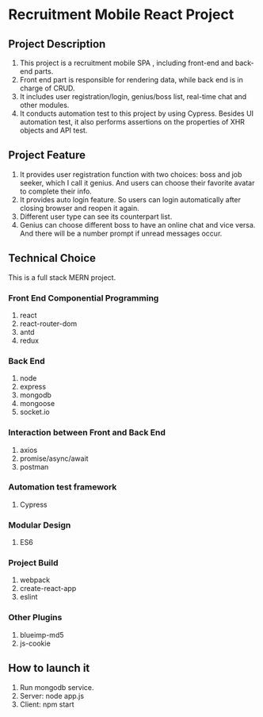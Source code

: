 # Recruitment Mobile React Project

## Project Description
1. This project is a recruitment mobile SPA , including front-end and back-end parts.
2. Front end part is responsible for rendering data, while back end is in charge of CRUD.
3. It includes user registration/login, genius/boss list, real-time chat and other modules.
4. It conducts automation test to this project by using Cypress. Besides UI automation test, it also performs assertions on the properties of XHR objects and API test.

## Project Feature

1. It provides user registration function with two choices:  boss and job seeker, which I call it genius. And users can choose their favorite avatar to complete their info.
2. It provides auto login feature. So users can login automatically after closing browser and reopen it again.
3. Different user type can see its counterpart list.
4. Genius can choose different boss to have an online chat and vice versa. And there will be a number prompt if unread messages occur.

## Technical Choice
This is a full stack MERN project.
###  Front End Componential Programming

1. react
2. react-router-dom
3. antd
4. redux

### Back End 
1. node
2. express
3. mongodb
4. mongoose
5. socket.io
### Interaction between Front and Back End

1. axios
2. promise/async/await
3. postman
### Automation test framework

1. Cypress

### Modular Design

1. ES6

### Project Build

1. webpack
2. create-react-app
3. eslint

### Other Plugins
1. blueimp-md5
2. js-cookie

## How to launch it

1. Run mongodb service.
2. Server: node app.js
3. Client: npm start

